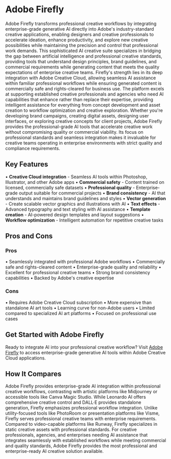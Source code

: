 # Adobe Firefly

Adobe Firefly transforms professional creative workflows by integrating enterprise-grade generative AI directly into Adobe's industry-standard creative applications, enabling designers and creative professionals to accelerate ideation, enhance productivity, and explore new creative possibilities while maintaining the precision and control that professional work demands. This sophisticated AI creative suite specializes in bridging the gap between artificial intelligence and professional creative standards, providing tools that understand design principles, brand guidelines, and commercial requirements while generating content that meets the quality expectations of enterprise creative teams. Firefly's strength lies in its deep integration with Adobe Creative Cloud, allowing seamless AI assistance within familiar professional workflows while ensuring generated content is commercially safe and rights-cleared for business use. The platform excels at supporting established creative professionals and agencies who need AI capabilities that enhance rather than replace their expertise, providing intelligent assistance for everything from concept development and asset creation to workflow optimization and creative exploration. Whether you're developing brand campaigns, creating digital assets, designing user interfaces, or exploring creative concepts for client projects, Adobe Firefly provides the professional-grade AI tools that accelerate creative work without compromising quality or commercial viability. Its focus on professional standards and seamless integration makes it invaluable for creative teams operating in enterprise environments with strict quality and compliance requirements.

## Key Features

• **Creative Cloud integration** - Seamless AI tools within Photoshop, Illustrator, and other Adobe apps
• **Commercial safety** - Content trained on licensed, commercially safe datasets
• **Professional quality** - Enterprise-grade output suitable for commercial projects
• **Brand consistency** - AI that understands and maintains brand guidelines and styles
• **Vector generation** - Create scalable vector graphics and illustrations with AI
• **Text effects** - Advanced typography and text styling with AI assistance
• **Template creation** - AI-powered design templates and layout suggestions
• **Workflow optimization** - Intelligent automation for repetitive creative tasks

## Pros and Cons

### Pros
• Seamlessly integrated with professional Adobe workflows
• Commercially safe and rights-cleared content
• Enterprise-grade quality and reliability
• Excellent for professional creative teams
• Strong brand consistency capabilities
• Backed by Adobe's creative expertise

### Cons
• Requires Adobe Creative Cloud subscription
• More expensive than standalone AI art tools
• Learning curve for non-Adobe users
• Limited compared to specialized AI art platforms
• Focused on professional use cases

## Get Started with Adobe Firefly

Ready to integrate AI into your professional creative workflow? Visit [Adobe Firefly](https://www.adobe.com/products/firefly.html) to access enterprise-grade generative AI tools within Adobe Creative Cloud applications.

## How It Compares

Adobe Firefly provides enterprise-grade AI integration within professional creative workflows, contrasting with artistic platforms like Midjourney or accessible tools like Canva Magic Studio. While Leonardo AI offers comprehensive creative control and DALL·E provides standalone generation, Firefly emphasizes professional workflow integration. Unlike utility-focused tools like PhotoRoom or presentation platforms like Visme, Firefly serves professional creative teams with enterprise requirements. Compared to video-capable platforms like Runway, Firefly specializes in static creative assets with professional standards. For creative professionals, agencies, and enterprises needing AI assistance that integrates seamlessly with established workflows while meeting commercial and quality standards, Adobe Firefly provides the most professional and enterprise-ready AI creative solution available.